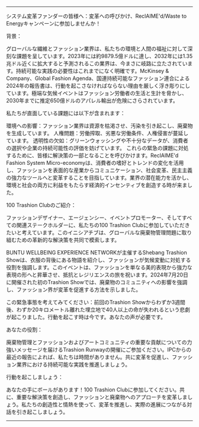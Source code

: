 ---

システム変革ファンダーの皆様へ：変革への呼びかけ、ReclAIME'd/Waste to Energyキャンペーンに参加しませんか！

背景：

グローバルな繊維とファッション業界は、私たちの環境と人間の福祉に対して深刻な課題を呈しています。2023年には約9879.5億ドルに達し、2032年には1.35兆ドル近くに拡大すると予測されるこの業界は、今まさに岐路に立たされています。持続可能な実践の必要性はこれまでになく明確です。McKinsey & Company、Global Fashion Agenda、国連持続可能なファッション連合による2024年の報告書は、行動を起こさなければならない理由を厳しく浮き彫りにしています。極端な気候イベントはファッション労働者の生活と生計を脅かし、2030年までに推定650億ドルのアパレル輸出が危険にさらされています。

私たちが直面している課題には以下が含まれます：

環境への影響：ファッション業界は資源を枯渇させ、汚染を引き起こし、廃棄物を生成しています。
人権問題：労働搾取、劣悪な労働条件、人権侵害が蔓延しています。
透明性の欠如：グリーンウォッシングや不十分なデータが、消費者の選択や企業の持続可能性の評価を妨げています。
これらの緊急の課題に対処するために、皆様に解決策の一部となることを呼びかけます。ReclAIME'd Fashion System Micro-economyは、消費者の嗜好とトレンドの変化を活用し、ファッションを表面的な産業からコミュニケーション、社会変革、民主主義の強力なツールへと変革することを目指しています。業界の潜在能力を活かし、環境と社会の両方に利益をもたらす経済的インセンティブを創造する時が来ました。

100 Trashion Clubのご紹介：

ファッションデザイナー、エージェンシー、イベントプロモーター、そしてすべての関連ステークホルダーに、私たちの100 Trashion Clubに参加していただきたいと考えています。このイニシアチブは、グローバルな廃棄物管理問題に取り組むための革新的な解決策を共同で模索します。

BUNTU WELLBEING EXPERIENCE NETWORKが主催するShebang Trashion Showは、衣服の背後にある物語を紹介し、ファッションが気候変動に対処する役割を強調します。このイベントは、ファッションを単なる美的表現から強力な表現の形へと昇華させ、抵抗とレジリエンスの旅を祝います。2024年7月20日に開催された初のTrashion Showでは、廃棄物のコミュニティへの影響を強調し、ファッション界が変革を促進する方法を示しました。

この緊急事態を考えてみてください：前回のTrashion Showからわずか3週間後、わずか20キロメートル離れた埋立地で40人以上の命が失われるという悲劇が起こりました。行動を起こす時は今です。あなたの声が必要です。

あなたの役割：

廃棄物管理とファッションおよびアートコミュニティの重要な貢献についての力強いメッセージを届けるTrashion Runwayの開催にご参加ください。IPCからの最近の報告によれば、私たちは時間がありません。共に変革を促進し、ファッション業界における持続可能な実践を推進しましょう。

行動を起こしましょう：

あなたの手にボールがあります！100 Trashion Clubに参加してください。共に、重要な解決策を創造し、ファッションと廃棄物へのアプローチを変革しましょう。私たちの創造性と情熱を使って、変革を推進し、実際の進展につながる対話を引き起こしましょう。

---